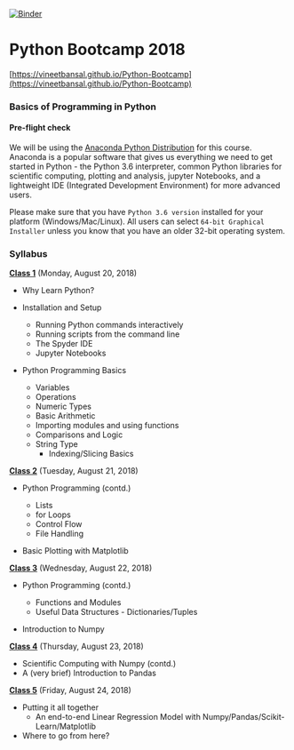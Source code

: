 [![Binder](https://mybinder.org/badge.svg)](https://mybinder.org/v2/gh/vineetbansal/Python-Bootcamp/master?filepath=notebooks)

# Python Bootcamp 2018

[https://vineetbansal.github.io/Python-Bootcamp](https://vineetbansal.github.io/Python-Bootcamp)

### Basics of Programming in Python

#### Pre-flight check

We will be using the [Anaconda Python Distribution](https://www.anaconda.com/download) for this course. Anaconda is a popular software that gives us everything we need to get started in Python - the Python 3.6 interpreter, common Python libraries for scientific computing, plotting and analysis, jupyter Notebooks, and a lightweight IDE (Integrated Development Environment) for more advanced users.

Please make sure that you have `Python 3.6 version` installed for your platform (Windows/Mac/Linux). All users can select `64-bit Graphical Installer` unless you know that you have an older 32-bit operating system.

### Syllabus

[**Class 1**](Class%201) (Monday, August 20, 2018)

- Why Learn Python?
- Installation and Setup
  - Running Python commands interactively
  - Running scripts from the command line
  - The Spyder IDE
  - Jupyter Notebooks
  
- Python Programming Basics
  -	Variables
  - Operations
  - Numeric Types
  - Basic Arithmetic
  -	Importing modules and using functions
  -	Comparisons and Logic
  - String Type
      - Indexing/Slicing Basics
  
[**Class 2**](Class%202) (Tuesday, August 21, 2018)

- Python Programming (contd.)
   - Lists
   - for Loops
   - Control Flow
   - File Handling

- Basic Plotting with Matplotlib

[**Class 3**](Class%203) (Wednesday, August 22, 2018)

- Python Programming (contd.)
  - Functions and Modules
  - Useful Data Structures - Dictionaries/Tuples

- Introduction to Numpy

[**Class 4**](Class%204) (Thursday, August 23, 2018)

- Scientific Computing with Numpy (contd.)
- A (very brief) Introduction to Pandas

[**Class 5**](Class%205) (Friday, August 24, 2018)

- Putting it all together
  - An end-to-end Linear Regression Model with Numpy/Pandas/Scikit-Learn/Matplotlib
- Where to go from here?
